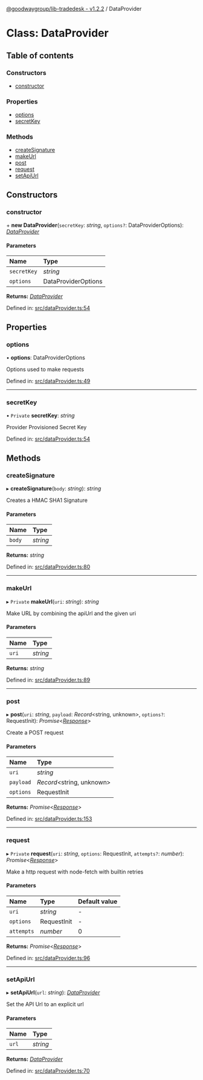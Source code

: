 [@goodwaygroup/lib-tradedesk - v1.2.2](../README.md) / DataProvider

# Class: DataProvider

## Table of contents

### Constructors

- [constructor](dataprovider.md#constructor)

### Properties

- [options](dataprovider.md#options)
- [secretKey](dataprovider.md#secretkey)

### Methods

- [createSignature](dataprovider.md#createsignature)
- [makeUrl](dataprovider.md#makeurl)
- [post](dataprovider.md#post)
- [request](dataprovider.md#request)
- [setApiUrl](dataprovider.md#setapiurl)

## Constructors

### constructor

\+ **new DataProvider**(`secretKey`: *string*, `options?`: DataProviderOptions): [*DataProvider*](dataprovider.md)

#### Parameters

| Name | Type |
| :------ | :------ |
| `secretKey` | *string* |
| `options` | DataProviderOptions |

**Returns:** [*DataProvider*](dataprovider.md)

Defined in: [src/dataProvider.ts:54](https://github.com/GoodwayGroup/lib-tradedesk/blob/5e552af/src/dataProvider.ts#L54)

## Properties

### options

• **options**: DataProviderOptions

Options used to make requests

Defined in: [src/dataProvider.ts:49](https://github.com/GoodwayGroup/lib-tradedesk/blob/5e552af/src/dataProvider.ts#L49)

___

### secretKey

• `Private` **secretKey**: *string*

Provider Provisioned Secret Key

Defined in: [src/dataProvider.ts:54](https://github.com/GoodwayGroup/lib-tradedesk/blob/5e552af/src/dataProvider.ts#L54)

## Methods

### createSignature

▸ **createSignature**(`body`: *string*): *string*

Creates a HMAC SHA1 Signature

#### Parameters

| Name | Type |
| :------ | :------ |
| `body` | *string* |

**Returns:** *string*

Defined in: [src/dataProvider.ts:80](https://github.com/GoodwayGroup/lib-tradedesk/blob/5e552af/src/dataProvider.ts#L80)

___

### makeUrl

▸ `Private` **makeUrl**(`uri`: *string*): *string*

Make URL by combining the apiUrl and the given uri

#### Parameters

| Name | Type |
| :------ | :------ |
| `uri` | *string* |

**Returns:** *string*

Defined in: [src/dataProvider.ts:89](https://github.com/GoodwayGroup/lib-tradedesk/blob/5e552af/src/dataProvider.ts#L89)

___

### post

▸ **post**(`uri`: *string*, `payload`: *Record*<string, unknown\>, `options?`: RequestInit): *Promise*<[*Response*](response.md)\>

Create a POST request

#### Parameters

| Name | Type |
| :------ | :------ |
| `uri` | *string* |
| `payload` | *Record*<string, unknown\> |
| `options` | RequestInit |

**Returns:** *Promise*<[*Response*](response.md)\>

Defined in: [src/dataProvider.ts:153](https://github.com/GoodwayGroup/lib-tradedesk/blob/5e552af/src/dataProvider.ts#L153)

___

### request

▸ `Private` **request**(`uri`: *string*, `options`: RequestInit, `attempts?`: *number*): *Promise*<[*Response*](response.md)\>

Make a http request with node-fetch with builtin retries

#### Parameters

| Name | Type | Default value |
| :------ | :------ | :------ |
| `uri` | *string* | - |
| `options` | RequestInit | - |
| `attempts` | *number* | 0 |

**Returns:** *Promise*<[*Response*](response.md)\>

Defined in: [src/dataProvider.ts:96](https://github.com/GoodwayGroup/lib-tradedesk/blob/5e552af/src/dataProvider.ts#L96)

___

### setApiUrl

▸ **setApiUrl**(`url`: *string*): [*DataProvider*](dataprovider.md)

Set the API Url to an explicit url

#### Parameters

| Name | Type |
| :------ | :------ |
| `url` | *string* |

**Returns:** [*DataProvider*](dataprovider.md)

Defined in: [src/dataProvider.ts:70](https://github.com/GoodwayGroup/lib-tradedesk/blob/5e552af/src/dataProvider.ts#L70)
